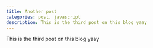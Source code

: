 ```yaml
---
title: Another post
categories: post, javascript
description: This is the third post on this blog yaay
---
```


This is the third post on this blog yaay
